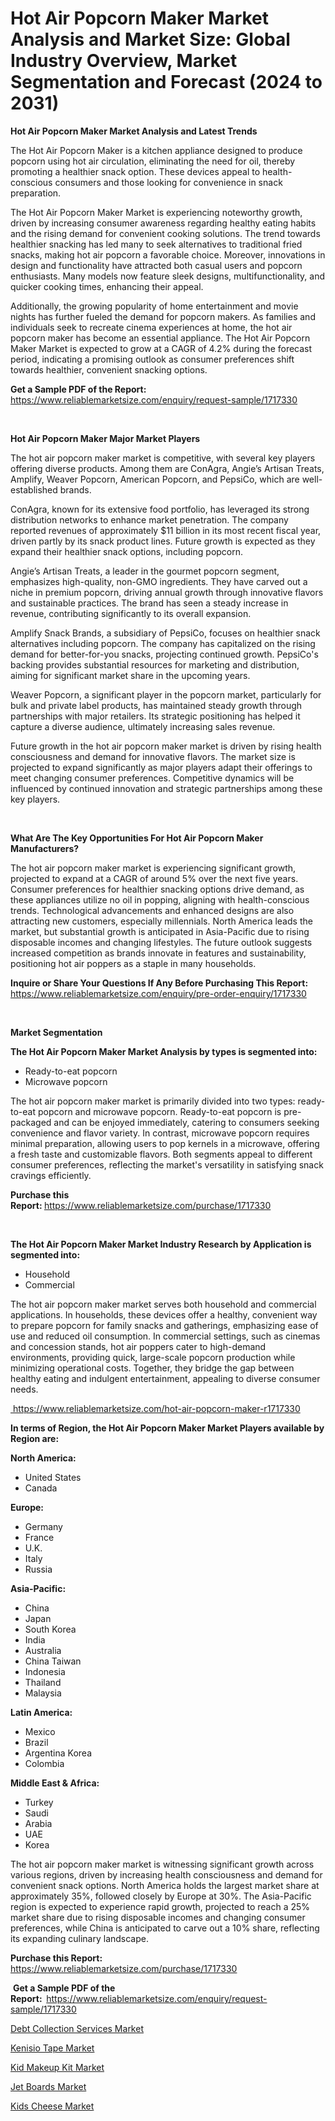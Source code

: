 <p><h1>Hot Air Popcorn Maker Market Analysis and Market Size: Global Industry Overview, Market Segmentation and Forecast (2024 to 2031)</h1></p><p><strong>Hot Air Popcorn Maker Market Analysis and Latest Trends</strong></p>
<p><p>The Hot Air Popcorn Maker is a kitchen appliance designed to produce popcorn using hot air circulation, eliminating the need for oil, thereby promoting a healthier snack option. These devices appeal to health-conscious consumers and those looking for convenience in snack preparation. </p><p>The Hot Air Popcorn Maker Market is experiencing noteworthy growth, driven by increasing consumer awareness regarding healthy eating habits and the rising demand for convenient cooking solutions. The trend towards healthier snacking has led many to seek alternatives to traditional fried snacks, making hot air popcorn a favorable choice. Moreover, innovations in design and functionality have attracted both casual users and popcorn enthusiasts. Many models now feature sleek designs, multifunctionality, and quicker cooking times, enhancing their appeal. </p><p>Additionally, the growing popularity of home entertainment and movie nights has further fueled the demand for popcorn makers. As families and individuals seek to recreate cinema experiences at home, the hot air popcorn maker has become an essential appliance. The Hot Air Popcorn Maker Market is expected to grow at a CAGR of 4.2% during the forecast period, indicating a promising outlook as consumer preferences shift towards healthier, convenient snacking options.</p></p>
<p><strong>Get a Sample PDF of the Report:&nbsp;</strong> <a href="https://www.reliablemarketsize.com/enquiry/request-sample/1717330?utm_campaign=1125&utm_medium=2&utm_source=Github&utm_content=ia&utm_term=14102024&utm_id=hot-air-popcorn-maker">https://www.reliablemarketsize.com/enquiry/request-sample/1717330</a></p>
<p>&nbsp;</p>
<p><strong>Hot Air Popcorn Maker Major Market Players</strong></p>
<p><p>The hot air popcorn maker market is competitive, with several key players offering diverse products. Among them are ConAgra, Angie’s Artisan Treats, Amplify, Weaver Popcorn, American Popcorn, and PepsiCo, which are well-established brands. </p><p>ConAgra, known for its extensive food portfolio, has leveraged its strong distribution networks to enhance market penetration. The company reported revenues of approximately $11 billion in its most recent fiscal year, driven partly by its snack product lines. Future growth is expected as they expand their healthier snack options, including popcorn.</p><p>Angie’s Artisan Treats, a leader in the gourmet popcorn segment, emphasizes high-quality, non-GMO ingredients. They have carved out a niche in premium popcorn, driving annual growth through innovative flavors and sustainable practices. The brand has seen a steady increase in revenue, contributing significantly to its overall expansion.</p><p>Amplify Snack Brands, a subsidiary of PepsiCo, focuses on healthier snack alternatives including popcorn. The company has capitalized on the rising demand for better-for-you snacks, projecting continued growth. PepsiCo's backing provides substantial resources for marketing and distribution, aiming for significant market share in the upcoming years.</p><p>Weaver Popcorn, a significant player in the popcorn market, particularly for bulk and private label products, has maintained steady growth through partnerships with major retailers. Its strategic positioning has helped it capture a diverse audience, ultimately increasing sales revenue.</p><p>Future growth in the hot air popcorn maker market is driven by rising health consciousness and demand for innovative flavors. The market size is projected to expand significantly as major players adapt their offerings to meet changing consumer preferences. Competitive dynamics will be influenced by continued innovation and strategic partnerships among these key players.</p></p>
<p>&nbsp;</p>
<p><strong>What Are The Key Opportunities For Hot Air Popcorn Maker Manufacturers?</strong></p>
<p><p>The hot air popcorn maker market is experiencing significant growth, projected to expand at a CAGR of around 5% over the next five years. Consumer preferences for healthier snacking options drive demand, as these appliances utilize no oil in popping, aligning with health-conscious trends. Technological advancements and enhanced designs are also attracting new customers, especially millennials. North America leads the market, but substantial growth is anticipated in Asia-Pacific due to rising disposable incomes and changing lifestyles. The future outlook suggests increased competition as brands innovate in features and sustainability, positioning hot air poppers as a staple in many households.</p></p>
<p><strong>Inquire or Share Your Questions If Any Before Purchasing This Report:</strong> <a href="https://www.reliablemarketsize.com/enquiry/pre-order-enquiry/1717330?utm_campaign=1125&utm_medium=2&utm_source=Github&utm_content=ia&utm_term=14102024&utm_id=hot-air-popcorn-maker">https://www.reliablemarketsize.com/enquiry/pre-order-enquiry/1717330</a></p>
<p>&nbsp;</p>
<p><strong>Market Segmentation</strong></p>
<p><strong>The Hot Air Popcorn Maker Market Analysis by types is segmented into:</strong></p>
<p><ul><li>Ready-to-eat popcorn</li><li>Microwave popcorn</li></ul></p>
<p><p>The hot air popcorn maker market is primarily divided into two types: ready-to-eat popcorn and microwave popcorn. Ready-to-eat popcorn is pre-packaged and can be enjoyed immediately, catering to consumers seeking convenience and flavor variety. In contrast, microwave popcorn requires minimal preparation, allowing users to pop kernels in a microwave, offering a fresh taste and customizable flavors. Both segments appeal to different consumer preferences, reflecting the market's versatility in satisfying snack cravings efficiently.</p></p>
<p><strong>Purchase this Report:&nbsp;</strong><a href="https://www.reliablemarketsize.com/purchase/1717330?utm_campaign=1125&utm_medium=2&utm_source=Github&utm_content=ia&utm_term=14102024&utm_id=hot-air-popcorn-maker">https://www.reliablemarketsize.com/purchase/1717330</a></p>
<p>&nbsp;</p>
<p><strong>The Hot Air Popcorn Maker Market Industry Research by Application is segmented into:</strong></p>
<p><ul><li>Household</li><li>Commercial</li></ul></p>
<p><p>The hot air popcorn maker market serves both household and commercial applications. In households, these devices offer a healthy, convenient way to prepare popcorn for family snacks and gatherings, emphasizing ease of use and reduced oil consumption. In commercial settings, such as cinemas and concession stands, hot air poppers cater to high-demand environments, providing quick, large-scale popcorn production while minimizing operational costs. Together, they bridge the gap between healthy eating and indulgent entertainment, appealing to diverse consumer needs.</p></p>
<p><a href="https://www.reliablemarketsize.com/hot-air-popcorn-maker-r1717330?utm_campaign=1125&utm_medium=2&utm_source=Github&utm_content=ia&utm_term=14102024&utm_id=hot-air-popcorn-maker">&nbsp;https://www.reliablemarketsize.com/hot-air-popcorn-maker-r1717330</a></p>
<p><strong>In terms of Region, the Hot Air Popcorn Maker Market Players available by Region are:</strong></p>
<p>
    <p> <strong> North America: </strong>
        <ul>
            <li>United States</li>
            <li>Canada</li>
        </ul>
        </p> 
    <p> <strong> Europe: </strong>
        <ul>
            <li>Germany</li>
            <li>France</li>
            <li>U.K.</li>
            <li>Italy</li>
            <li>Russia</li>
        </ul>
        </p> 
    <p> <strong> Asia-Pacific: </strong>
        <ul>
            <li>China</li>
            <li>Japan</li>
            <li>South Korea</li>
            <li>India</li>
            <li>Australia</li>
            <li>China Taiwan</li>
            <li>Indonesia</li>
            <li>Thailand</li>
            <li>Malaysia</li>
        </ul>
        </p> 
    <p> <strong> Latin America: </strong>
        <ul>
            <li>Mexico</li>
            <li>Brazil</li>
            <li>Argentina Korea</li>
            <li>Colombia</li>
        </ul>
        </p> 
    <p> <strong> Middle East & Africa: </strong>
        <ul>
            <li>Turkey</li>
            <li>Saudi</li>
            <li>Arabia</li>
            <li>UAE</li>
            <li>Korea</li>
        </ul>
    </p>
    </p>
<p><p>The hot air popcorn maker market is witnessing significant growth across various regions, driven by increasing health consciousness and demand for convenient snack options. North America holds the largest market share at approximately 35%, followed closely by Europe at 30%. The Asia-Pacific region is expected to experience rapid growth, projected to reach a 25% market share due to rising disposable incomes and changing consumer preferences, while China is anticipated to carve out a 10% share, reflecting its expanding culinary landscape.</p></p>
<p><strong>Purchase this Report: </strong><a href="https://www.reliablemarketsize.com/purchase/1717330?utm_campaign=1125&utm_medium=2&utm_source=Github&utm_content=ia&utm_term=14102024&utm_id=hot-air-popcorn-maker">https://www.reliablemarketsize.com/purchase/1717330</a></p>
<p>&nbsp;<strong>Get a Sample PDF of the Report:&nbsp;&nbsp;</strong><a href="https://www.reliablemarketsize.com/enquiry/request-sample/1717330?utm_campaign=1125&utm_medium=2&utm_source=Github&utm_content=ia&utm_term=14102024&utm_id=hot-air-popcorn-maker">https://www.reliablemarketsize.com/enquiry/request-sample/1717330</a></p>
<p><strong></strong></p>
<p><p><a href="https://github.com/ibbiechinotit/Market-Research-Report-List-1/blob/main/debt-collection-services-market.md?utm_campaign=1125&utm_medium=2&utm_source=Github&utm_content=ia&utm_term=14102024&utm_id=hot-air-popcorn-maker">Debt Collection Services Market</a></p><p><a href="https://www.linkedin.com/pulse/kenisio-tape-market-report-product-type-roll-formpre-cut-shape-7nalf?utm_campaign=1125&utm_medium=2&utm_source=Github&utm_content=ia&utm_term=14102024&utm_id=hot-air-popcorn-maker">Kenisio Tape Market</a></p><p><a href="https://www.linkedin.com/pulse/evaluating-global-kid-makeup-kit-market-trends-growth-opportunities-iyp0f?utm_campaign=1125&utm_medium=2&utm_source=Github&utm_content=ia&utm_term=14102024&utm_id=hot-air-popcorn-maker">Kid Makeup Kit Market</a></p><p><a href="https://www.linkedin.com/pulse/comprehensive-jet-boards-market-report-regional-analysis-growth-xfwjf?utm_campaign=1125&utm_medium=2&utm_source=Github&utm_content=ia&utm_term=14102024&utm_id=hot-air-popcorn-maker">Jet Boards Market</a></p><p><a href="https://www.linkedin.com/pulse/global-kids-cheese-market-landscape-future-trends-strategic-fllkf?utm_campaign=1125&utm_medium=2&utm_source=Github&utm_content=ia&utm_term=14102024&utm_id=hot-air-popcorn-maker">Kids Cheese Market</a></p></p>